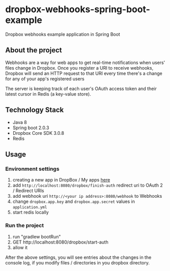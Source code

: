# dropbox-webhooks-spring-boot-example
Dropbox webhooks example application in Spring Boot

## About the project
Webhooks are a way for web apps to get real-time notifications when users' files change in Dropbox.
Once you register a URI to receive webhooks, Dropbox will send an HTTP request to that URI every time there's a change for any of your app's registered users

The server is keeping track of each user's OAuth access token and their latest cursor in Redis (a key-value store). 

## Technology Stack
- Java 8
- Spring boot 2.0.3
- Dropbox Core SDK 3.0.8
- Redis

## Usage
### Environment settings
1. creating a new app in DropBox / My apps [here](https://www.dropbox.com/developers/apps)
2. add  `http://localhost:8080/dropbox/finish-auth` redirect uri to OAuth 2 / Redirect URIs
3. add webhook uri `http://<your ip address>:8080/webhook` to Webhooks
4. change `dropbox.app.key` and `dropbox.app.secret` values in `application.yml`
5. start redis locally

### Run the project
1. run "gradlew bootRun"
2. GET http://localhost:8080/dropbox/start-auth
3. allow it

After the above settings, you will see entries about the changes in the console log, if you modify files / directories in you dropbox directory.
